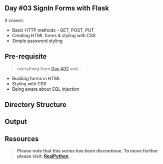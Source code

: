 ## Day #03 SignIn Forms with Flask
It covers:
- Basic HTTP methods - GET, POST, PUT
- Creating HTML forms & styling with CSS
- Simple password styling

## Pre-requisite
> everything from [Day #02](https://github.com/joe733/TinkerHub-LFH/tree/master/Training/Python/Day_002) and...

- Building forms in HTML
- Styling with CSS
- Being aware about SQL injection

## Directory Structure

## Output

## Resources

> **Please note that this series has been discontinue. To move further please visit: [RealPython](https://realpython.com/introduction-to-flask-part-1-setting-up-a-static-site/).**